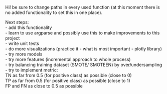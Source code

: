 Hi! be sure to change paths in every used function (at this moment there is 
no added functionality to set this in one place).

Next steps:
<br> - add this functionality
<br> - learn to use argparse and possibly use this to make improvements to this project
<br> - write unit tests
<br> - do more visualizations (practice it - what is most important - plotly library)
<br> - try more models
<br> - try more features (incremental approach to whole process)
<br> - try balancing training dataset (SMOTE/ SMOTEEN) by over/undersampling
<br> - try to implement metric:
<br>  TN as far from 0.5 (for positive class) as possible (close to 0)
<br>  TP as far from 0.5 (for positive class) as possible (close to 1)
<br>  FP and FN as close to 0.5 as possible

